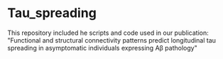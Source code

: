 # Tau_spreading
This repository included he scripts and code used in our publication: "Functional and structural connectivity patterns predict longitudinal tau spreading in asymptomatic individuals expressing Aβ pathology" 
